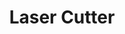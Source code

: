 ---
layout: equipment
title: Laser Cutter
permalink: /docs/equipment/laser_cutter/
name: Laser Cutter
parent: Equipment
picture: /assets/equipmentphotos/lasercutter.jpg
description: |
  A versatile machine for cutting and engraving materials such as wood, acrylic, and leather.
rate: Red
qty: 1
manual: /data/equipment/Redsail_RS80_5070_laser_cutter/RDWorks V8 software user manual.pdf
sop: https://example.com/laser-cutter-sop
materials:
  - Wood
  - Acrylic
  - Leather
  - Cardboard
  - Aluminium
  - Glass
  - Tile
  - Fabric
resources:
  - title: Laser Cutting Basics
    link: https://example.com/laser-cutting-basics
  - title: Advanced Engraving Techniques
    link: https://example.com/advanced-engraving
---